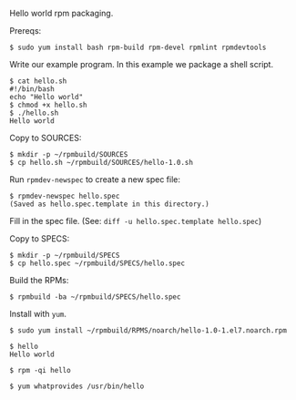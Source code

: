 Hello world rpm packaging.

Prereqs:

    $ sudo yum install bash rpm-build rpm-devel rpmlint rpmdevtools

Write our example program. In this example we package a shell script.

    $ cat hello.sh
    #!/bin/bash
    echo "Hello world"
    $ chmod +x hello.sh
    $ ./hello.sh
    Hello world

Copy to SOURCES:

    $ mkdir -p ~/rpmbuild/SOURCES
    $ cp hello.sh ~/rpmbuild/SOURCES/hello-1.0.sh

Run `rpmdev-newspec` to create a new spec file:

    $ rpmdev-newspec hello.spec
    (Saved as hello.spec.template in this directory.)

Fill in the spec file.
(See: `diff -u hello.spec.template hello.spec`)

Copy to SPECS:

    $ mkdir -p ~/rpmbuild/SPECS
    $ cp hello.spec ~/rpmbuild/SPECS/hello.spec

Build the RPMs:

    $ rpmbuild -ba ~/rpmbuild/SPECS/hello.spec

Install with `yum`.

    $ sudo yum install ~/rpmbuild/RPMS/noarch/hello-1.0-1.el7.noarch.rpm

    $ hello
    Hello world

    $ rpm -qi hello

    $ yum whatprovides /usr/bin/hello
